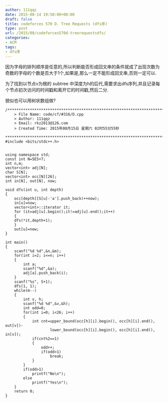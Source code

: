 ```yaml
---
author: 111qqz
date: 2015-08-14 19:50:00+00:00
draft: false
title: codeforces 570 D. Tree Requests (dfs序)
type: post
url: /2015/08/codeforces570d-treerequestsdfs/
categories:
- ACM
tags:
- dfs序
---
```





因为字母的排列顺序是任意的,所以判断能否形成回文串的条件就成了出现次数为奇数的字母的个数是否大于1个,如果是,那么一定不能形成回文串,否则一定可以.




为了找到以节点v为根的 subtree 中深度为h的后代,需要求出dfs序列,并且记录每个节点初次访问的时间戳和离开它的时间戳,然后二分.




貌似也可以用树状数组做?


 

    
    /*************************************************************************
    	> File Name: code/cf/#316/D.cpp
    	> Author: 111qqz
    	> Email: rkz2013@126.com 
    	> Created Time: 2015年08月15日 星期六 02时55分55秒
     ************************************************************************/
    #include <bits/stdc++.h>
    
    
    using namespace std;
    const int N=5E5+7;
    int n,m;
    vector<int> adj[N];
    char S[N];
    vector<int> occ[N][26];
    int in[N], out[N], now;
    
    void dfs(int u, int depth)
    {
        occ[depth][S[u]-'a'].push_back(++now);
        in[u]=now;
        vector<int>::iterator it;
        for (it=adj[u].begin();it!=adj[u].end();it++)
        {
    	dfs(*it,depth+1);
        }
        out[u]=now;
    }
    
    int main()
    {
        scanf("%d %d",&n,&m);
        for(int i=2; i<=n; i++)
        {
            int a;
            scanf("%d",&a);
            adj[a].push_back(i);
        }
        scanf("%s", S+1);
        dfs(1, 1);
        while(m--)
        {
            int v, h;
            scanf("%d %d",&v,&h);
            int odd=0;
            for(int i=0; i<26; i++)
            {
                int cnt=upper_bound(occ[h][i].begin(), occ[h][i].end(), out[v])-
                        lower_bound(occ[h][i].begin(), occ[h][i].end(), in[v]);
                if(cnt%2==1)
                {
                    odd++;
                    if(odd>1)
                        break;
                }
            }
            if(odd>1)
                printf("No\n");
            else
                printf("Yes\n");
        }
        return 0;
    }
    



